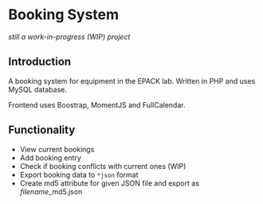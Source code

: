 Booking System
=============
*still a work-in-progress (WIP) project*

Introduction
-------

A booking system for equipment in the EPACK lab. Written in PHP and uses MySQL database.

Frontend uses Boostrap, MomentJS and FullCalendar.

Functionality
-------
* View current bookings
* Add booking entry
* Check if booking conflicts with current ones (WIP)
* Export booking data to `*json` format
* Create md5 attribute for given JSON file and export as *filename*_md5.json